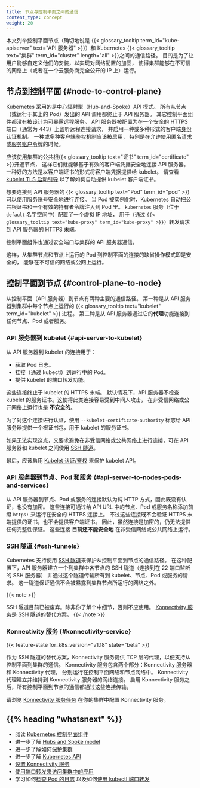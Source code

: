 ```yaml
---
title: 节点与控制平面之间的通信
content_type: concept
weight: 20
---
```

<!--
reviewers:
- dchen1107
- liggitt
title: Communication between Nodes and the Control Plane
content_type: concept
weight: 20
aliases:
- master-node-communication
-->

<!-- overview -->

<!--
This document catalogs the communication paths between the {{< glossary_tooltip term_id="kube-apiserver" text="API server" >}}
and the Kubernetes {{< glossary_tooltip text="cluster" term_id="cluster" length="all" >}}.
The intent is to allow users to customize their installation to harden the network configuration
such that the cluster can be run on an untrusted network (or on fully public IPs on a cloud
provider).
-->
本文列举控制平面节点（确切地说是 {{< glossary_tooltip term_id="kube-apiserver" text="API 服务器" >}}）和
Kubernetes {{< glossary_tooltip text="集群" term_id="cluster" length="all" >}}之间的通信路径。
目的是为了让用户能够自定义他们的安装，以实现对网络配置的加固，
使得集群能够在不可信的网络上（或者在一个云服务商完全公开的 IP 上）运行。

<!-- body -->

<!--
## Node to Control Plane

Kubernetes has a "hub-and-spoke" API pattern. All API usage from nodes (or the pods they run)
terminates at the API server. None of the other control plane components are designed to expose
remote services. The API server is configured to listen for remote connections on a secure HTTPS
port (typically 443) with one or more forms of client
[authentication](/docs/reference/access-authn-authz/authentication/) enabled.
One or more forms of [authorization](/docs/reference/access-authn-authz/authorization/) should be
enabled, especially if [anonymous requests](/docs/reference/access-authn-authz/authentication/#anonymous-requests)
or [service account tokens](/docs/reference/access-authn-authz/authentication/#service-account-tokens)
are allowed.
-->
## 节点到控制平面   {#node-to-control-plane}

Kubernetes 采用的是中心辐射型（Hub-and-Spoke）API 模式。
所有从节点（或运行于其上的 Pod）发出的 API 调用都终止于 API 服务器。
其它控制平面组件都没有被设计为可暴露远程服务。
API 服务器被配置为在一个安全的 HTTPS 端口（通常为 443）上监听远程连接请求，
并启用一种或多种形式的客户端[身份认证](/zh-cn/docs/reference/access-authn-authz/authentication/)机制。
一种或多种客户端[鉴权机制](/zh-cn/docs/reference/access-authn-authz/authorization/)应该被启用，
特别是在允许使用[匿名请求](/zh-cn/docs/reference/access-authn-authz/authentication/#anonymous-requests)
或[服务账户令牌](/zh-cn/docs/reference/access-authn-authz/authentication/#service-account-tokens)的时候。

<!--
Nodes should be provisioned with the public root {{< glossary_tooltip text="certificate" term_id="certificate" >}} for the cluster such that they can
connect securely to the API server along with valid client credentials. A good approach is that the
client credentials provided to the kubelet are in the form of a client certificate. See
[kubelet TLS bootstrapping](/docs/reference/access-authn-authz/kubelet-tls-bootstrapping/)
for automated provisioning of kubelet client certificates.
-->
应该使用集群的公共根{{< glossary_tooltip text="证书" term_id="certificate" >}}开通节点，
这样它们就能够基于有效的客户端凭据安全地连接 API 服务器。
一种好的方法是以客户端证书的形式将客户端凭据提供给 kubelet。
请查看 [kubelet TLS 启动引导](/zh-cn/docs/reference/access-authn-authz/kubelet-tls-bootstrapping/)
以了解如何自动提供 kubelet 客户端证书。

<!--
{{< glossary_tooltip text="Pods" term_id="pod" >}} that wish to connect to the API server can do so securely by leveraging a service account so
that Kubernetes will automatically inject the public root certificate and a valid bearer token
into the pod when it is instantiated.
The `kubernetes` service (in `default` namespace) is configured with a virtual IP address that is
redirected (via `{{< glossary_tooltip text="kube-proxy" term_id="kube-proxy" >}}`) to the HTTPS endpoint on the API server.

The control plane components also communicate with the API server over the secure port.
-->
想要连接到 API 服务器的 {{< glossary_tooltip text="Pod" term_id="pod" >}}
可以使用服务账号安全地进行连接。
当 Pod 被实例化时，Kubernetes 自动把公共根证书和一个有效的持有者令牌注入到 Pod 里。
`kubernetes` 服务（位于 `default` 名字空间中）配置了一个虚拟 IP 地址，
用于（通过 `{{< glossary_tooltip text="kube-proxy" term_id="kube-proxy" >}}`）转发请求到
API 服务器的 HTTPS 末端。

控制平面组件也通过安全端口与集群的 API 服务器通信。

<!--
As a result, the default operating mode for connections from the nodes and pod running on the
nodes to the control plane is secured by default and can run over untrusted and/or public
networks.
-->
这样，从集群节点和节点上运行的 Pod 到控制平面的连接的缺省操作模式即是安全的，
能够在不可信的网络或公网上运行。

<!--
## Control plane to node

There are two primary communication paths from the control plane (the API server) to the nodes.
The first is from the API server to the {{< glossary_tooltip text="kubelet" term_id="kubelet" >}} process which runs on each node in the cluster.
The second is from the API server to any node, pod, or service through the API server's _proxy_
functionality.
-->
## 控制平面到节点  {#control-plane-to-node}

从控制平面（API 服务器）到节点有两种主要的通信路径。
第一种是从 API 服务器到集群中每个节点上运行的
{{< glossary_tooltip text="kubelet" term_id="kubelet" >}} 进程。
第二种是从 API 服务器通过它的**代理**功能连接到任何节点、Pod 或者服务。

<!--
### API server to kubelet

The connections from the API server to the kubelet are used for:

* Fetching logs for pods.
* Attaching (usually through `kubectl`) to running pods.
* Providing the kubelet's port-forwarding functionality.

These connections terminate at the kubelet's HTTPS endpoint. By default, the API server does not
verify the kubelet's serving certificate, which makes the connection subject to man-in-the-middle
attacks and **unsafe** to run over untrusted and/or public networks.
-->
### API 服务器到 kubelet  {#api-server-to-kubelet}

从 API 服务器到 kubelet 的连接用于：

* 获取 Pod 日志。
* 挂接（通过 kubectl）到运行中的 Pod。
* 提供 kubelet 的端口转发功能。

这些连接终止于 kubelet 的 HTTPS 末端。
默认情况下，API 服务器不检查 kubelet 的服务证书。这使得此类连接容易受到中间人攻击，
在非受信网络或公开网络上运行也是 **不安全的**。

<!--
To verify this connection, use the `--kubelet-certificate-authority` flag to provide the API
server with a root certificate bundle to use to verify the kubelet's serving certificate.

If that is not possible, use [SSH tunneling](#ssh-tunnels) between the API server and kubelet if
required to avoid connecting over an
untrusted or public network.

Finally, [Kubelet authentication and/or authorization](/docs/reference/access-authn-authz/kubelet-authn-authz/)
should be enabled to secure the kubelet API.
-->
为了对这个连接进行认证，使用 `--kubelet-certificate-authority` 标志给
API 服务器提供一个根证书包，用于 kubelet 的服务证书。

如果无法实现这点，又要求避免在非受信网络或公共网络上进行连接，可在 API 服务器和
kubelet 之间使用 [SSH 隧道](#ssh-tunnels)。

最后，应该启用
[Kubelet 认证/鉴权](/zh-cn/docs/reference/access-authn-authz/kubelet-authn-authz/)
来保护 kubelet API。

<!--
### API server to nodes, pods, and services

The connections from the API server to a node, pod, or service default to plain HTTP connections
and are therefore neither authenticated nor encrypted. They can be run over a secure HTTPS
connection by prefixing `https:` to the node, pod, or service name in the API URL, but they will
not validate the certificate provided by the HTTPS endpoint nor provide client credentials. So
while the connection will be encrypted, it will not provide any guarantees of integrity. These
connections **are not currently safe** to run over untrusted or public networks.
-->
### API 服务器到节点、Pod 和服务  {#api-server-to-nodes-pods-and-services}

从 API 服务器到节点、Pod 或服务的连接默认为纯 HTTP 方式，因此既没有认证，也没有加密。
这些连接可通过给 API URL 中的节点、Pod 或服务名称添加前缀 `https:` 来运行在安全的 HTTPS 连接上。
不过这些连接既不会验证 HTTPS 末端提供的证书，也不会提供客户端证书。
因此，虽然连接是加密的，仍无法提供任何完整性保证。
这些连接 **目前还不能安全地** 在非受信网络或公共网络上运行。

<!--
### SSH tunnels

Kubernetes supports [SSH tunnels](https://www.ssh.com/academy/ssh/tunneling) to protect the control plane to nodes communication paths. In this
configuration, the API server initiates an SSH tunnel to each node in the cluster (connecting to
the SSH server listening on port 22) and passes all traffic destined for a kubelet, node, pod, or
service through the tunnel.
This tunnel ensures that the traffic is not exposed outside of the network in which the nodes are
running.
-->
### SSH 隧道 {#ssh-tunnels}

Kubernetes 支持使用
[SSH 隧道](https://www.ssh.com/academy/ssh/tunneling)来保护从控制平面到节点的通信路径。
在这种配置下，API 服务器建立一个到集群中各节点的 SSH 隧道（连接到在 22 端口监听的 SSH 服务器）
并通过这个隧道传输所有到 kubelet、节点、Pod 或服务的请求。
这一隧道保证通信不会被暴露到集群节点所运行的网络之外。

{{< note >}}
<!--
SSH tunnels are currently deprecated, so you shouldn't opt to use them unless you know what you
are doing. The [Konnectivity service](#konnectivity-service) is a replacement for this
communication channel.
-->
SSH 隧道目前已被废弃。除非你了解个中细节，否则不应使用。
[Konnectivity 服务](#konnectivity-service)是 SSH 隧道的替代方案。
{{< /note >}}

<!--
### Konnectivity service
-->
### Konnectivity 服务   {#konnectivity-service}

{{< feature-state for_k8s_version="v1.18" state="beta" >}}

<!--
As a replacement to the SSH tunnels, the Konnectivity service provides TCP level proxy for the
control plane to cluster communication. The Konnectivity service consists of two parts: the
Konnectivity server in the control plane network and the Konnectivity agents in the nodes network.
The Konnectivity agents initiate connections to the Konnectivity server and maintain the network
connections.
After enabling the Konnectivity service, all control plane to nodes traffic goes through these
connections.

Follow the [Konnectivity service task](/docs/tasks/extend-kubernetes/setup-konnectivity/) to set
up the Konnectivity service in your cluster.
-->
作为 SSH 隧道的替代方案，Konnectivity 服务提供 TCP 层的代理，以便支持从控制平面到集群的通信。
Konnectivity 服务包含两个部分：Konnectivity 服务器和 Konnectivity 代理，
分别运行在控制平面网络和节点网络中。
Konnectivity 代理建立并维持到 Konnectivity 服务器的网络连接。
启用 Konnectivity 服务之后，所有控制平面到节点的通信都通过这些连接传输。

请浏览 [Konnectivity 服务任务](/zh-cn/docs/tasks/extend-kubernetes/setup-konnectivity/)
在你的集群中配置 Konnectivity 服务。

## {{% heading "whatsnext" %}}

<!--
* Read about the [Kubernetes control plane components](/docs/concepts/overview/components/#control-plane-components)
* Learn more about [Hubs and Spoke model](https://book.kubebuilder.io/multiversion-tutorial/conversion-concepts.html#hubs-spokes-and-other-wheel-metaphors)
* Learn how to [Secure a Cluster](/docs/tasks/administer-cluster/securing-a-cluster/) 
* Learn more about the [Kubernetes API](/docs/concepts/overview/kubernetes-api/)
* [Set up Konnectivity service](/docs/tasks/extend-kubernetes/setup-konnectivity/)
* [Use Port Forwarding to Access Applications in a Cluster](/docs/tasks/access-application-cluster/port-forward-access-application-cluster/)
* Learn how to [Fetch logs for Pods](/docs/tasks/debug/debug-application/debug-running-pod/#examine-pod-logs), [use kubectl port-forward](/docs/tasks/access-application-cluster/port-forward-access-application-cluster/#forward-a-local-port-to-a-port-on-the-pod)
-->
* 阅读 [Kubernetes 控制平面组件](/zh-cn/docs/concepts/overview/components/#control-plane-components)
* 进一步了解 [Hubs and Spoke model](https://book.kubebuilder.io/multiversion-tutorial/conversion-concepts.html#hubs-spokes-and-other-wheel-metaphors)
* 进一步了解如何[保护集群](/zh-cn/docs/tasks/administer-cluster/securing-a-cluster/)
* 进一步了解 [Kubernetes API](/zh-cn/docs/concepts/overview/kubernetes-api/)
* [设置 Konnectivity 服务](/zh-cn/docs/tasks/extend-kubernetes/setup-konnectivity/)
* [使用端口转发来访问集群中的应用](/zh-cn/docs/tasks/access-application-cluster/port-forward-access-application-cluster/)
* 学习如何[检查 Pod 的日志](/zh-cn/docs/tasks/debug/debug-application/debug-running-pod/#examine-pod-logs)
  以及如何[使用 kubectl 端口转发](/zh-cn/docs/tasks/access-application-cluster/port-forward-access-application-cluster/#forward-a-local-port-to-a-port-on-the-pod)

